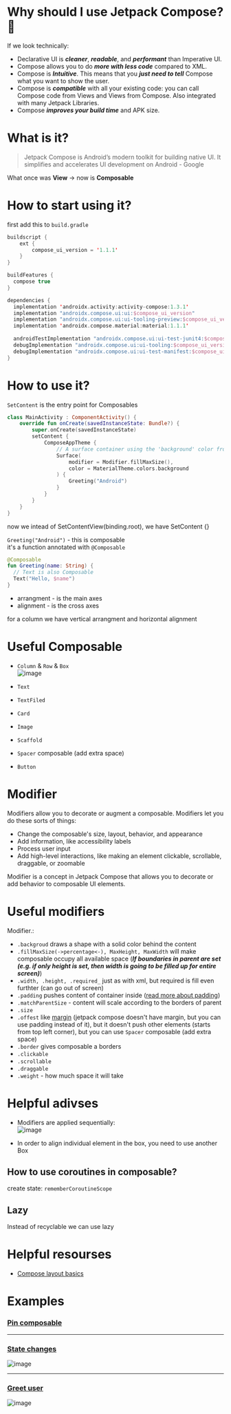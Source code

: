 # Why should I use Jetpack Compose? 🤔

If we look technically:

- Declarative UI is **_cleaner_**, **_readable_**, and **_performant_** than Imperative UI.
- Compose allows you to do **_more with less code_** compared to XML.
- Compose is **_Intuitive_**. This means that you **_just need to tell_** Compose what you want to show the user.
- Compose is **_compatible_** with all your existing code: you can call Compose code from Views and Views from Compose. Also integrated with many Jetpack Libraries.
- Compose **_improves your build time_** and APK size.


# What is it?

> Jetpack Compose is Android’s modern toolkit for building native UI. It simplifies and accelerates UI development on Android - Google

What once was **View** -> now is **Composable**

# How to start using it?

first add this to `build.gradle`
```kotlin
buildscript {
    ext {
        compose_ui_version = '1.1.1'
    }
}
```

```kotlin
buildFeatures {
  compose true
}
```

```kotlin
dependencies {
  implementation 'androidx.activity:activity-compose:1.3.1'
  implementation "androidx.compose.ui:ui:$compose_ui_version"
  implementation "androidx.compose.ui:ui-tooling-preview:$compose_ui_version"
  implementation 'androidx.compose.material:material:1.1.1'
  
  androidTestImplementation "androidx.compose.ui:ui-test-junit4:$compose_ui_version"
  debugImplementation "androidx.compose.ui:ui-tooling:$compose_ui_version"
  debugImplementation "androidx.compose.ui:ui-test-manifest:$compose_ui_version"
}
```

# How to use it?

`SetContent` is the entry point for Composables
```kotlin
class MainActivity : ComponentActivity() {
    override fun onCreate(savedInstanceState: Bundle?) {
        super.onCreate(savedInstanceState)
        setContent {
            ComposeAppTheme {
                // A surface container using the 'background' color from the theme
                Surface(
                    modifier = Modifier.fillMaxSize(),
                    color = MaterialTheme.colors.background
                ) {
                    Greeting("Android")
                }
            }
        }
    }
}
```
now we intead of SetContentView(binding.root), we have SetContent {}

`Greeting("Android")` - this is composable  
it's a function annotated with `@Composable`
```kotlin
@Composable
fun Greeting(name: String) {
  // Text is also Composable
  Text("Hello, $name")
}
```

- arrangment - is the main axes
- alignment - is the cross axes

for a column we have vertical arrangment and horizontal alignment

# Useful Composable

- `Column` & `Row` & `Box`  
    ![image](https://user-images.githubusercontent.com/63263301/208519000-88281d26-c260-4544-8d33-d489561d4123.png)

- `Text`
- `TextFiled`
- `Card`
- `Image`
- `Scaffold`
- `Spacer` composable (add extra space)
- `Button`


# Modifier
Modifiers allow you to decorate or augment a composable. Modifiers let you do these sorts of things:

- Change the composable's size, layout, behavior, and appearance
- Add information, like accessibility labels
- Process user input
- Add high-level interactions, like making an element clickable, scrollable, draggable, or zoomable

Modifier is a concept in Jetpack Compose that allows you to decorate or add behavior to composable UI elements.

# Useful modifiers

Modifier.:
- `.backgroud` draws a shape with a solid color behind the content
- `.fillMaxSize(->percentage<-), MaxHeight, MaxWidth` will make composable occupy all available space (**_If boundaries in parent are set (e.g. if only height is set, then width is going to be filled up for entire screen)_**)
- `.width, .height, .required_` just as with xml, but required is fill even furthter (can go out of screen)
-  `.padding` pushes content of container inside ([read more about padding](https://github.com/KidPudel/android-starter-kit/blob/main/XML/margin-vs-padding.md))
-  `.matchParentSize` - content will scale according to the borders of parent
-  `.size`
-  `.offest` like [margin](https://github.com/KidPudel/android-starter-kit/blob/main/XML/margin-vs-padding.md) (jetpack compose doesn't have margin, but you can use padding instead of it), but it doesn't push other elements (starts from top left corner), but you can use `Spacer` composable (add extra space)
-  `.border` gives composable a borders
-  `.clickable`
-  `.scrollable`
-  `.draggable`
-  `.weight` - how much space it will take

# Helpful adivses

- Modifiers are applied sequentially:  
    ![image](https://user-images.githubusercontent.com/63263301/208513544-f3c03680-7c9a-4a2b-a526-2d01e8c0f130.png)  

- In order to align individual element in the box, you need to use another Box


## How to use coroutines in composable?

create state: `rememberCoroutineScope`

## Lazy

Instead of recyclable we can use lazy



# Helpful resourses

- [Compose layout basics](https://developer.android.com/jetpack/compose/layouts/basics)


# Examples

### [Pin composable](https://github.com/KidPudel/android-starter-kit/blob/main/jetpack-compose/pin-composable.kt)

---

### [State changes](https://github.com/KidPudel/android-starter-kit/blob/main/jetpack-compose/state-changes.kt)  
![image](https://user-images.githubusercontent.com/63263301/209205044-b0f7db02-fc72-4528-9771-e367bc4962c7.png)

---

### [Greet user](https://github.com/KidPudel/android-starter-kit/blob/main/jetpack-compose/greet-user.kt)
![image](https://user-images.githubusercontent.com/63263301/209211845-f7e244a0-1358-4e20-8916-f4aa387e18ca.png)


